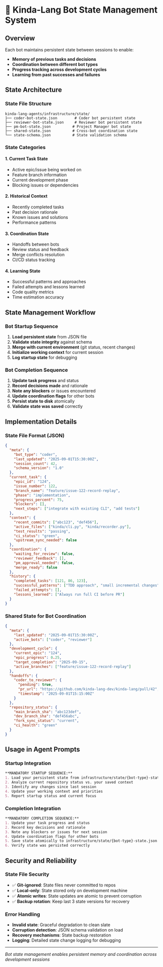 # 🧠 Kinda-Lang Bot State Management System

## Overview
Each bot maintains persistent state between sessions to enable:
- **Memory of previous tasks and decisions**
- **Coordination between different bot types** 
- **Progress tracking across development cycles**
- **Learning from past successes and failures**

## State Architecture

### State File Structure
```
kinda-lang-agents/infrastructure/state/
├── coder-bot-state.json        # Coder bot persistent state
├── reviewer-bot-state.json     # Reviewer bot persistent state
├── pm-bot-state.json          # Project Manager bot state
├── shared-state.json          # Cross-bot coordination state
└── state-schema.json          # State validation schema
```

### State Categories

#### 1. **Current Task State**
- Active epic/issue being worked on
- Feature branch information
- Current development phase
- Blocking issues or dependencies

#### 2. **Historical Context**
- Recently completed tasks
- Past decision rationale
- Known issues and solutions
- Performance patterns

#### 3. **Coordination State**
- Handoffs between bots
- Review status and feedback
- Merge conflicts resolution
- CI/CD status tracking

#### 4. **Learning State**
- Successful patterns and approaches
- Failed attempts and lessons learned
- Code quality metrics
- Time estimation accuracy

## State Management Workflow

### Bot Startup Sequence
1. **Load persistent state** from JSON file
2. **Validate state integrity** against schema
3. **Merge with current environment** (git status, recent changes)
4. **Initialize working context** for current session
5. **Log startup state** for debugging

### Bot Completion Sequence
1. **Update task progress** and status
2. **Record decisions made** and rationale
3. **Note any blockers** or issues encountered
4. **Update coordination flags** for other bots
5. **Persist state to disk** atomically
6. **Validate state was saved** correctly

## Implementation Details

### State File Format (JSON)
```json
{
  "meta": {
    "bot_type": "coder",
    "last_updated": "2025-09-01T15:30:00Z",
    "session_count": 42,
    "schema_version": "1.0"
  },
  "current_task": {
    "epic_id": "124",
    "issue_number": 122,
    "branch_name": "feature/issue-122-record-replay",
    "phase": "implementation",
    "progress_percent": 75,
    "blockers": [],
    "next_steps": ["integrate with existing CLI", "add tests"]
  },
  "context": {
    "recent_commits": ["abc123", "def456"],
    "active_files": ["kinda/cli.py", "kinda/recorder.py"],
    "test_results": "passing",
    "ci_status": "green",
    "upstream_sync_needed": false
  },
  "coordination": {
    "waiting_for_review": false,
    "reviewer_feedback": [],
    "pm_approval_needed": false,
    "merge_ready": false
  },
  "history": {
    "completed_tasks": [121, 86, 123],
    "successful_patterns": ["TDD approach", "small incremental changes"],
    "failed_attempts": [],
    "lessons_learned": ["Always run full CI before PR"]
  }
}
```

### Shared State for Bot Coordination
```json
{
  "meta": {
    "last_updated": "2025-09-01T15:30:00Z",
    "active_bots": ["coder", "reviewer"]
  },
  "development_cycle": {
    "current_epic": "124",
    "epic_progress": 0.25,
    "target_completion": "2025-09-15",
    "active_branches": ["feature/issue-122-record-replay"]
  },
  "handoffs": {
    "coder_to_reviewer": {
      "pending": true,
      "pr_url": "https://github.com/kinda-lang-dev/kinda-lang/pull/42",
      "timestamp": "2025-09-01T15:15:00Z"
    }
  },
  "repository_status": {
    "main_branch_sha": "abc123def",
    "dev_branch_sha": "def456abc",
    "fork_sync_status": "current",
    "ci_health": "green"
  }
}
```

## Usage in Agent Prompts

### Startup Integration
```markdown
**MANDATORY STARTUP SEQUENCE:**
1. Load your persistent state from infrastructure/state/{bot-type}-state.json
2. Analyze current repository status vs. your saved context
3. Identify any changes since last session
4. Update your working context and priorities
5. Report startup status and current focus
```

### Completion Integration
```markdown
**MANDATORY COMPLETION SEQUENCE:**
1. Update your task progress and status
2. Record key decisions and rationale
3. Note any blockers or issues for next session
4. Update coordination flags for other bots
5. Save state atomically to infrastructure/state/{bot-type}-state.json
6. Verify state was persisted correctly
```

## Security and Reliability

### State File Security
- ✅ **Git-ignored**: State files never committed to repos
- ✅ **Local-only**: State stored only on development machine
- ✅ **Atomic writes**: State updates are atomic to prevent corruption
- ✅ **Backup rotation**: Keep last 3 state versions for recovery

### Error Handling
- **Invalid state**: Graceful degradation to clean slate
- **Corruption detection**: JSON schema validation on load
- **Recovery mechanisms**: State backup restoration
- **Logging**: Detailed state change logging for debugging

---

*Bot state management enables persistent memory and coordination across development sessions*